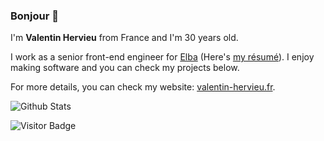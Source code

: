 ### Bonjour 👋

<p>I'm <strong>Valentin Hervieu</strong> from France and I'm 30 years old.</p><p>I work as a senior front-end engineer for <a href="https://elba.security" target="_blank" rel="noopener noreferrer">Elba</a> (Here's <a href="https://www.linkedin.com/in/valentin-hervieu/" target="_blank" rel="noopener noreferrer">my résumé</a>). I enjoy making software and you can check my projects below.</p>

For more details, you can check my website: [valentin-hervieu.fr](https://valentin-hervieu.fr).

![Github Stats](https://github-readme-stats.vercel.app/api?username=ValentinH&include_all_commits=true&count_private=true&show_icons=true&theme=gruvbox)

![Visitor Badge](https://visitor-badge.laobi.icu/badge?page_id=valentinh)
